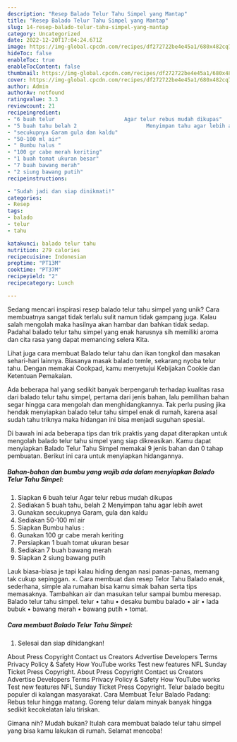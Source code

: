```yaml
---
description: "Resep Balado Telur Tahu Simpel yang Mantap"
title: "Resep Balado Telur Tahu Simpel yang Mantap"
slug: 14-resep-balado-telur-tahu-simpel-yang-mantap
category: Uncategorized
date: 2022-12-20T17:04:24.671Z
image: https://img-global.cpcdn.com/recipes/df272722be4e45a1/680x482cq70/balado-telur-tahu-simpel-foto-resep-utama.jpg
hideToc: false
enableToc: true
enableTocContent: false
thumbnail: https://img-global.cpcdn.com/recipes/df272722be4e45a1/680x482cq70/balado-telur-tahu-simpel-foto-resep-utama.jpg
cover: https://img-global.cpcdn.com/recipes/df272722be4e45a1/680x482cq70/balado-telur-tahu-simpel-foto-resep-utama.jpg
author: Admin
authorAv: notfound
ratingvalue: 3.3
reviewcount: 21
recipeingredient:
- "6 buah telur                      Agar telur rebus mudah dikupas"
- "5 buah tahu belah 2                      Menyimpan tahu agar lebih awet"
- "secukupnya Garam gula dan kaldu"
- "50-100 ml air"
- " Bumbu halus "
- "100 gr cabe merah keriting"
- "1 buah tomat ukuran besar"
- "7 buah bawang merah"
- "2 siung bawang putih"
recipeinstructions:

- "Sudah jadi dan siap dinikmati!"
categories:
- Resep
tags:
- balado
- telur
- tahu

katakunci: balado telur tahu 
nutrition: 279 calories
recipecuisine: Indonesian
preptime: "PT13M"
cooktime: "PT37M"
recipeyield: "2"
recipecategory: Lunch

---
```





Sedang mencari inspirasi resep balado telur tahu simpel yang unik? Cara membuatnya sangat tidak terlalu sulit namun tidak gampang juga. Kalau salah mengolah maka hasilnya akan hambar dan bahkan tidak sedap. Padahal balado telur tahu simpel yang enak harusnya sih memiliki aroma dan cita rasa yang dapat memancing selera Kita.





Lihat juga cara membuat Balado telur tahu dan ikan tongkol dan masakan sehari-hari lainnya. Biasanya masak balado temle, sekarang nyoba telur tahu. Dengan memakai Cookpad, kamu menyetujui Kebijakan Cookie dan Ketentuan Pemakaian.

Ada beberapa hal yang sedikit banyak berpengaruh terhadap kualitas rasa dari balado telur tahu simpel, pertama dari jenis bahan, lalu pemilihan bahan segar hingga cara mengolah dan menghidangkannya. Tak perlu pusing jika hendak menyiapkan balado telur tahu simpel enak di rumah, karena asal sudah tahu triknya maka hidangan ini bisa menjadi suguhan spesial.






Di bawah ini ada beberapa tips dan trik praktis yang dapat diterapkan untuk mengolah balado telur tahu simpel yang siap dikreasikan. Kamu dapat menyiapkan Balado Telur Tahu Simpel memakai 9 jenis bahan dan 0 tahap pembuatan. Berikut ini cara untuk menyiapkan hidangannya.

<!--inarticleads1-->

##### Bahan-bahan dan bumbu yang wajib ada dalam menyiapkan Balado Telur Tahu Simpel:

1. Siapkan 6 buah telur                      Agar telur rebus mudah dikupas
1. Sediakan 5 buah tahu, belah 2                      Menyimpan tahu agar lebih awet
1. Gunakan secukupnya Garam, gula dan kaldu
1. Sediakan 50-100 ml air
1. Siapkan  Bumbu halus :
1. Gunakan 100 gr cabe merah keriting
1. Persiapkan 1 buah tomat ukuran besar
1. Sediakan 7 buah bawang merah
1. Siapkan 2 siung bawang putih


Lauk biasa-biasa je tapi kalau hiding dengan nasi panas-panas, memang tak cukup sepinggan. ×. Cara membuat dan resep Telor Tahu Balado enak, sederhana, simple ala rumahan bisa kamu simak bahan serta tips memasaknya. Tambahkan air dan masukan telur sampai bumbu meresap. Balado telur tahu simpel. telur • tahu • desaku bumbu balado • air • lada bubuk • bawang merah • bawang putih • tomat. 

<!--inarticleads2-->

##### Cara membuat Balado Telur Tahu Simpel:


1. Selesai dan siap dihidangkan!

About Press Copyright Contact us Creators Advertise Developers Terms Privacy Policy &amp; Safety How YouTube works Test new features NFL Sunday Ticket Press Copyright. About Press Copyright Contact us Creators Advertise Developers Terms Privacy Policy &amp; Safety How YouTube works Test new features NFL Sunday Ticket Press Copyright. Telur balado begitu populer di kalangan masyarakat. Cara Membuat Telur Balado Padang: Rebus telur hingga matang. Goreng telur dalam minyak banyak hingga sedikit kecokelatan lalu tiriskan. 

Gimana nih? Mudah bukan? Itulah cara membuat balado telur tahu simpel yang bisa kamu lakukan di rumah. Selamat mencoba!
